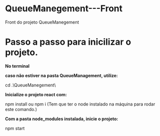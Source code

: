# QueueManegement---Front
Front do projeto QueueManegement 

# Passo a passo para inicilizar o projeto.

**No terminal**

**caso não estiver na pasta QueueManagement, utilize:**

cd .\QueueManegement\

**Inicialize o projeto react com:**

npm install ou npm i (Tem que ter o node instalado na máquina para rodar este comando.)

**Com a pasta node_modules instalada, inicie o projeto:**

npm start
